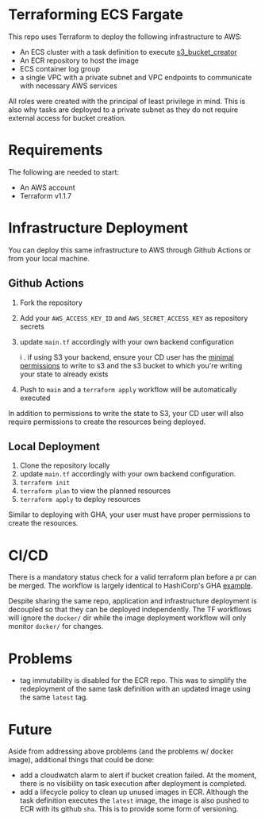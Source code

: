 # Terraforming ECS Fargate

This repo uses Terraform to deploy the following infrastructure to AWS:

- An ECS cluster with a task definition to execute [s3_bucket_creator](https://github.com/markgllin/s3_bucket_creator/tree/main/docker)
- An ECR repository to host the image
- ECS container log group
- a single VPC with a private subnet and VPC endpoints to communicate with necessary AWS services

All roles were created with the principal of least privilege in mind. This is also why tasks are deployed to a private subnet as they do not require external access for bucket creation. 

# Requirements
The following are needed to start:
- An AWS account
- Terraform v1.1.7

# Infrastructure Deployment
You can deploy this same infrastructure to AWS through Github Actions or from your local machine.

## Github Actions
1. Fork the repository
2. Add your `AWS_ACCESS_KEY_ID` and `AWS_SECRET_ACCESS_KEY` as repository secrets
3. update `main.tf` accordingly with your own backend configuration
    
    i . if using S3 your backend, ensure your CD user has the [minimal permissions](https://www.terraform.io/language/settings/backends/s3#s3-bucket-permissions) to write to s3 and the s3 bucket to which you're writing your state to already exists

4. Push to `main` and a `terraform apply` workflow will be automatically executed

In addition to permissions to write the state to S3, your CD user will also require permissions to create the resources being deployed.

## Local Deployment

1. Clone the repository locally
2. update `main.tf` accordingly with your own backend configuration. 
3. `terraform init`
4. `terraform plan` to view the planned resources
5. `terraform apply` to deploy resources

Similar to deploying with GHA, your user must have proper permissions to create the resources.

# CI/CD
There is a mandatory status check for a valid terraform plan before a pr can be merged. The workflow is largely identical to HashiCorp's GHA [example](https://learn.hashicorp.com/tutorials/terraform/github-actions).

Despite sharing the same repo, application and infrastructure deployment is decoupled so that they can be deployed independently. The TF workflows will ignore the `docker/` dir while the image deployment workflow will only monitor `docker/` for changes.

# Problems
- tag immutability is disabled for the ECR repo. This was to simplify the redeployment of the same task definition with an updated image using the same `latest` tag.

# Future
Aside from addressing above problems (and the problems w/ docker image), additional things that could be done:
- add a cloudwatch alarm to alert if bucket creation failed. At the moment, there is no visibility on task execution after deployment is completed.
- add a lifecycle policy to clean up unused images in ECR. Although the task definition executes the `latest` image, the image is also pushed to ECR with its github `sha`. This is to provide some form of versioning.